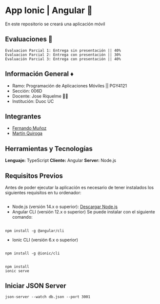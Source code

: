 
# App Ionic | Angular 📱

En este repositorio se creará una aplicación móvil
## Evaluaciones 🧻
    Evaluacion Parcial 1: Entrega sin presentación || 40%
    Evaluacion Parcial 2: Entrega con presentación || 30%
    Evaluación Parcial 3: Entrega con presentación || 40% 


## Información General ♦️

 - Ramo: Programación de Aplicaciones Móviles || PGY4121
 - Sección: 006D
 - Docente: Jose Riquelme 🧑‍🏫
 - Institución: Duoc UC
  

## Integrantes
- [Fernando Muñoz](https://www.github.com/lonelystar16)
- [Martín Quiroga](https://github.com/trollynnn)
## Herramientas y Tecnologías

**Lenguaje:** TypeScript
**Cliente:** Angular
**Server:** Node.js


## Requisitos Previos
Antes de poder ejecutar la aplicación es necesario de tener instalados los siguientes requisitos en tu ordenador:
##
- Node.js (versión 14.x o superior):
  [Descargar Node.js](https://nodejs.org/en)
- Angular CLI (versión 12.x o superior)
Se puede instalar con el siguiente comando:
##
    npm install -g @angular/cli

- Ionic CLI (versión 6.x o superior)
##
    npm install -g @ionic/cli
##
    npm install
    ionic serve
## Iniciar JSON Server
    json-server --watch db.json --port 3001

